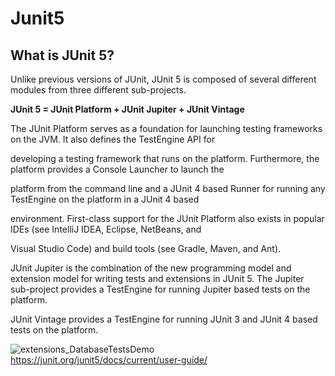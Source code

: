 # Junit5
## What is JUnit 5?

Unlike previous versions of JUnit, JUnit 5 is composed of several different modules from three different sub-projects.


**JUnit 5 = JUnit Platform + JUnit Jupiter + JUnit Vintage**

The JUnit Platform serves as a foundation for launching testing frameworks on the JVM. It also defines the TestEngine API for 

developing a testing framework that runs on the platform. Furthermore, the platform provides a Console Launcher to launch the 

platform from the command line and a JUnit 4 based Runner for running any TestEngine on the platform in a JUnit 4 based 

environment. First-class support for the JUnit Platform also exists in popular IDEs (see IntelliJ IDEA, Eclipse, NetBeans, and 

Visual Studio Code) and build tools (see Gradle, Maven, and Ant).

JUnit Jupiter is the combination of the new programming model and extension model for writing tests and extensions in JUnit 5. The 
Jupiter sub-project provides a TestEngine for running Jupiter based tests on the platform.

JUnit Vintage provides a TestEngine for running JUnit 3 and JUnit 4 based tests on the platform.

![extensions_DatabaseTestsDemo](https://user-images.githubusercontent.com/26750131/79479277-889fe600-7fda-11ea-97c4-ea8b7d5d77aa.png)
https://junit.org/junit5/docs/current/user-guide/
